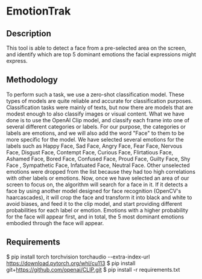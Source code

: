 # EmotionTrak

## Description
This tool is able to detect a face from a pre-selected area on the screen, and identify which are top 5 dominant emotions the facial expressions might express.

## Methodology
To perform such a task, we use a zero-shot classification model. These types of models are quite reliable and accurate for classification purposes. 
Classification tasks were mainly of texts, but now there are models that are modest enough to also classify images or visual content. 
What we have done is to use the OpenAI Clip model, and classify each frame into one of several different categories or labels.
For our purpose, the categories or labels are emotions, and we will also add the word "Face" to them to be more specific for the model.
We have selected several emotions for the labels such as Happy Face, Sad Face, Angry Face, Fear Face, Nervous Face, Disgust Face, Contempt Face, Curious Face, Flirtatious Face, Ashamed Face, Bored Face, Confused Face, Proud Face, Guilty Face, Shy Face , Sympathetic Face, Infatuated Face, Neutral Face.
Other unselected emotions were dropped from the list because they had too high correlations with other labels or emotions.
Now, once we have selected an area of our screen to focus on, the algorithm will search for a face in it. 
If it detects a face by using another model designed for face recognition (OpenCV's haarcascades), it will crop the face and transform it into black and white to avoid biases, and feed it to the clip model, and start providing different probabilities for each label or emotion. 
Emotions with a higher probability for the face will appear first, and in total, the 5 most dominant emotions embodied through the face will appear.

## Requirements
$ pip install torch torchvision torchaudio --extra-index-url https://download.pytorch.org/whl/cu113
$ pip install git+https://github.com/openai/CLIP.git
$ pip install -r requirements.txt

